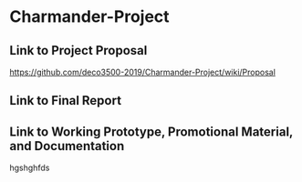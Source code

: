 # Charmander-Project

## Link to Project Proposal
https://github.com/deco3500-2019/Charmander-Project/wiki/Proposal
## Link to Final Report
## Link to Working Prototype, Promotional Material, and Documentation
hgshghfds
